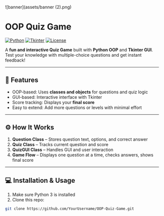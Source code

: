 ![banner](assets/banner (2).png)

# OOP Quiz Game

[![Python](https://img.shields.io/badge/Python-3.8+-blue)](https://www.python.org/)
[![Tkinter](https://img.shields.io/badge/Tkinter-GUI-green)](https://docs.python.org/3/library/tkinter.html)
[![License](https://img.shields.io/badge/License-MIT-yellow)](LICENSE)

A **fun and interactive Quiz Game** built with **Python OOP** and **Tkinter GUI**. Test your knowledge with multiple-choice questions and get instant feedback!  

---

## 📝 Features
- OOP-based: Uses **classes and objects** for questions and quiz logic
- GUI-based: Interactive interface with Tkinter
- Score tracking: Displays your **final score**
- Easy to extend: Add more questions or levels with minimal effort

---

## ⚙️ How It Works
1. **Question Class** – Stores question text, options, and correct answer
2. **Quiz Class** – Tracks current question and score
3. **QuizGUI Class** – Handles GUI and user interaction
4. **Game Flow** – Displays one question at a time, checks answers, shows final score

---

## 💻 Installation & Usage
1. Make sure Python 3 is installed
2. Clone this repo:
```bash
git clone https://github.com/YourUsername/OOP-Quiz-Game.git
